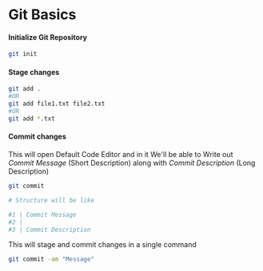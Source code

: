 # Git Basics

#### Initialize Git Repository

```bash
git init
```

#### Stage changes

```bash
git add .
#OR
git add file1.txt file2.txt
#OR
git add *.txt
```

#### Commit changes

This will open Default Code Editor and in it We'll be able to Write out _Commit Message_ (Short Description) along with _Commit Description_ (Long Description)

```bash
git commit

# Structure will be like

#1 | Commit Message
#2 |
#3 | Commit Description
```

This will stage and commit changes in a single command

```bash
git commit -am "Message"
```
